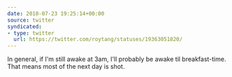 ```yaml
---
date: 2010-07-23 19:25:14+00:00
source: twitter
syndicated:
- type: twitter
  url: https://twitter.com/roytang/statuses/19363051820/
---
```


In general, if I'm still awake at 3am, I'll probably be awake til breakfast-time. That means most of the next day is shot.